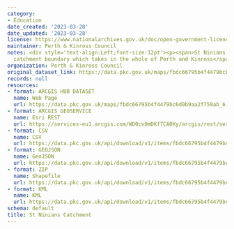 ```yaml
---
category:
- Education
date_created: '2023-03-28'
date_updated: '2023-03-28'
license: https://www.nationalarchives.gov.uk/doc/open-government-licence/version/3/
maintainer: Perth & Kinross Council
notes: <div style='text-align:Left;font-size:12pt'><p><span>St Ninians Episcopal School
  catchment boundary which takes in the whole of Perth and Kinross</span></p></div>
organization: Perth & Kinross Council
original_dataset_link: https://data.pkc.gov.uk/maps/fbdc66795b4f4479bc6d0b9aa2f759ab_6
records: null
resources:
- format: ARCGIS HUB DATASET
  name: Web Page
  url: https://data.pkc.gov.uk/maps/fbdc66795b4f4479bc6d0b9aa2f759ab_6
- format: ARCGIS GEOSERVICE
  name: Esri REST
  url: https://services-eu1.arcgis.com/WD0cvOmDKf7CA0Xy/arcgis/rest/services/St_Ninians_Catchment/FeatureServer/6
- format: CSV
  name: CSV
  url: https://data.pkc.gov.uk/api/download/v1/items/fbdc66795b4f4479bc6d0b9aa2f759ab/csv?layers=6
- format: GEOJSON
  name: GeoJSON
  url: https://data.pkc.gov.uk/api/download/v1/items/fbdc66795b4f4479bc6d0b9aa2f759ab/geojson?layers=6
- format: ZIP
  name: Shapefile
  url: https://data.pkc.gov.uk/api/download/v1/items/fbdc66795b4f4479bc6d0b9aa2f759ab/shapefile?layers=6
- format: KML
  name: KML
  url: https://data.pkc.gov.uk/api/download/v1/items/fbdc66795b4f4479bc6d0b9aa2f759ab/kml?layers=6
schema: default
title: St Ninians Catchment
---
```

